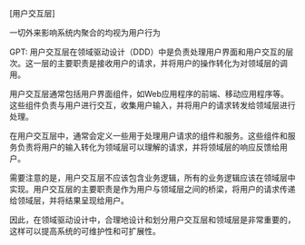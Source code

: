 [用户交互层]

一切外来影响系统内聚合的均视为用户行为

 GPT:
 用户交互层在领域驱动设计（DDD）中是负责处理用户界面和用户交互的层次。这一层的主要职责是接收用户的请求，并将用户的操作转化为对领域层的调用。

 用户交互层通常包括用户界面组件，如Web应用程序的前端、移动应用程序等。这些组件负责与用户进行交互，收集用户输入，并将用户的请求转发给领域层进行处理。

 在用户交互层中，通常会定义一些用于处理用户请求的组件和服务。这些组件和服务负责将用户的输入转化为领域层可以理解的请求，并将领域层的响应反馈给用户。

 需要注意的是，用户交互层不应该包含业务逻辑，所有的业务逻辑应该在领域层中实现。用户交互层的主要职责是作为用户与领域层之间的桥梁，将用户的请求传递给领域层，并将结果呈现给用户。

 因此，在领域驱动设计中，合理地设计和划分用户交互层和领域层是非常重要的，这样可以提高系统的可维护性和可扩展性。